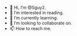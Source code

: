 - 👋 Hi, I’m @Sguy2.
- 👀 I’m interested in reading.
- 🌱 I’m currently learning.
- 💞️ I’m looking to collaborate on.
- 📫 How to reach me.

<!---
Sguy2/Sguy2 is a ✨ special ✨ repository because its `README.md` (this file) appears on your GitHub profile.
You can click the Preview link to take a look at your changes.
--->
